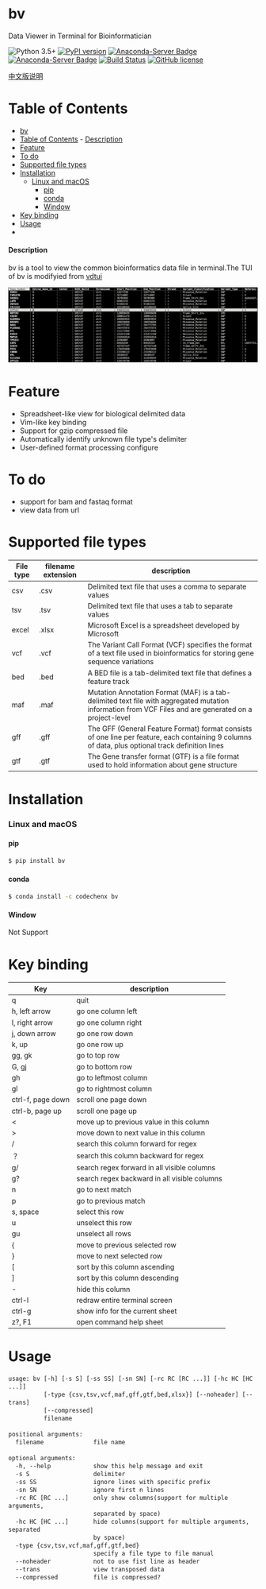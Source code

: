 # bv
Data Viewer in Terminal for Bioinformatician

![Python 3.5+](https://img.shields.io/badge/python-3.5+-blue.svg)
[![PyPI version](https://badge.fury.io/py/bv.svg)](https://badge.fury.io/py/bv)
[![Anaconda-Server Badge](https://anaconda.org/codechenx/bv/badges/version.svg)](https://anaconda.org/codechenx/bv)
[![Anaconda-Server Badge](https://anaconda.org/codechenx/bv/badges/platforms.svg)](https://anaconda.org/codechenx/bv)
[![Build Status](https://travis-ci.org/codechenx/bv.svg?branch=master)](https://travis-ci.org/codechenx/bv)
[![GitHub license](https://img.shields.io/github/license/codechenx/tv.svg)](https://github.com/codechenx/bv/blob/master/LICENSE)

[中文版说明](README_CN.md)
# Table of Contents
- [bv](#bv)
- [Table of Contents](#table-of-contents)
      - [Description](#description)
- [Feature](#feature)
- [To do](#to-do)
- [Supported file types](#supported-file-types)
- [Installation](#installation)
    - [Linux and macOS](#linux-and-macos)
      - [pip](#pip)
      - [conda](#conda)
      - [Window](#window)
- [Key binding](#key-binding)
- [Usage](#usage)
- [](#)

#### Description

bv is a tool to view the common bioinformatics data file in terminal.The TUI of bv is modifyied from [vdtui](https://github.com/saulpw/visidata/blob/stable/visidata/vdtui.py)

 ![Screenshot](screenshots/example.png)


# Feature

- Spreadsheet-like view for biological delimited data
- Vim-like key binding 
- Support for gzip compressed file
- Automatically identify unknown file type's delimiter
- User-defined format processing configure

# To do

- support for bam and fastaq format
- view data from url 


# Supported file types

| File type | filename extension | description                                                  |
| --------- | ------------------ | ------------------------------------------------------------ |
| csv       | .csv               | Delimited text file that uses a comma to separate values     |
| tsv       | .tsv               | Delimited text file that uses a tab to separate values       |
| excel     | .xlsx              | Microsoft Excel is a spreadsheet developed by Microsoft       |
| vcf       | .vcf               | The Variant Call Format (VCF) specifies the format of a text file used in bioinformatics for storing gene sequence variations |
| bed       | .bed               | A BED file  is a tab-delimited text file that defines a feature track |
| maf       | .maf               | Mutation Annotation Format (MAF) is a tab-delimited text file with aggregated mutation information from VCF Files and are generated on a project-level |
| gff       | .gff               | The GFF (General Feature Format) format consists of one line per feature, each containing 9 columns of data, plus optional track definition lines |
| gtf       | .gtf               | The Gene transfer format (GTF) is a file format used to hold information about gene structure |



# Installation
### Linux and macOS

#### pip
```bash
$ pip install bv
```

#### conda
```bash
$ conda install -c codechenx bv 
```


#### Window

Not Support


# Key binding
| Key               | description                                                 |
| ----------------- | ----------------------------------------------------------- |
| q                 | quit                                                        |
| h, left arrow     | go one column left                           |
| l, right arrow    | go one column right                          |
| j, down arrow     | go one row down                               |
| k, up             | go one row up                                |
| gg, gk         | go to top row                                |
| G, gj          | go to bottom row                          |
| gh | go to leftmost column |
| gl | go to rightmost column |
| ctrl-f, page down | scroll one page down                   |
| ctrl-b, page up | scroll one page up                       |
| < | move up to previous value in this column |
| > | move down to next value in this column |
| /                 | search this column forward for regex            |
| ？ | search this column backward for regex |
| g/ | search regex forward in all visible columns |
| g? | search regex backward in all visible columns |
| n                 | go to next match |
| p                 | go to previous match |
| s, space          | select this row                        |
| u                 | unselect this row             |
| gu | unselect all rows |
| { | move to previous selected row |
| } | move to next selected row |
| [ | sort by this column ascending |
| ] | sort by this column descending |
| - | hide this column |
| ctrl-l | redraw entire terminal screen |
| ctrl-g | show info for the current sheet |
| z?, F1 | open command help sheet |

# Usage

```console
usage: bv [-h] [-s S] [-ss SS] [-sn SN] [-rc RC [RC ...]] [-hc HC [HC ...]]
          [-type {csv,tsv,vcf,maf,gff,gtf,bed,xlsx}] [--noheader] [--trans]
          [--compressed]
          filename

positional arguments:
  filename              file name

optional arguments:
  -h, --help            show this help message and exit
  -s S                  delimiter
  -ss SS                ignore lines with specific prefix
  -sn SN                ignore first n lines
  -rc RC [RC ...]       only show columns(support for multiple arguments,
                        separated by space)
  -hc HC [HC ...]       hide columns(support for multiple arguments, separated
                        by space)
  -type {csv,tsv,vcf,maf,gff,gtf,bed}
                        specify a file type to file manual
  --noheader            not to use fist line as header
  --trans               view transposed data
  --compressed          file is compressed?
```

# 